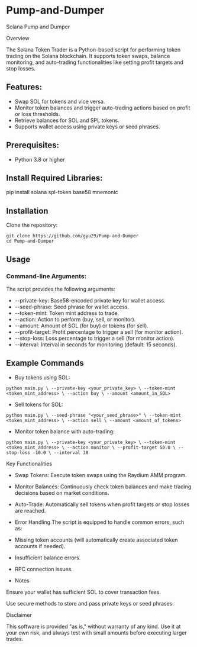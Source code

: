 # Pump-and-Dumper
Solana Pump and Dumper

Overview

The Solana Token Trader is a Python-based script for performing token trading on the Solana blockchain. It supports token swaps, balance monitoring, and auto-trading functionalities like setting profit targets and stop losses.

## Features: 

* Swap SOL for tokens and vice versa.
* Monitor token balances and trigger auto-trading actions based on profit or loss thresholds.
* Retrieve balances for SOL and SPL tokens.
* Supports wallet access using private keys or seed phrases.

## Prerequisites:
* Python 3.8 or higher

## Install Required Libraries:
pip install solana spl-token base58 mnemonic

## Installation
Clone the repository:

`git clone https://github.com/gyu29/Pump-and-Dumper`  
`cd Pump-and-Dumper`  

## Usage

### Command-line Arguments:
The script provides the following arguments:

* --private-key: Base58-encoded private key for wallet access.
* --seed-phrase: Seed phrase for wallet access.
* --token-mint: Token mint address to trade.
* --action: Action to perform (buy, sell, or monitor).
* --amount: Amount of SOL (for buy) or tokens (for sell).
* --profit-target: Profit percentage to trigger a sell (for monitor action).
* --stop-loss: Loss percentage to trigger a sell (for monitor action).
* --interval: Interval in seconds for monitoring (default: 15 seconds).

## Example Commands

* Buy tokens using SOL:

`python main.py \
    --private-key <your_private_key> \
    --token-mint <token_mint_address> \
    --action buy \
    --amount <amount_in_SOL>`  

* Sell tokens for SOL:

`python main.py \
    --seed-phrase "<your_seed_phrase>" \
    --token-mint <token_mint_address> \
    --action sell \
    --amount <amount_of_tokens>`

* Monitor token balance with auto-trading:

`python main.py \
    --private-key <your_private_key> \
    --token-mint <token_mint_address> \
    --action monitor \
    --profit-target 50.0 \
    --stop-loss -10.0 \
    --interval 30`

Key Functionalities

* Swap Tokens:
Execute token swaps using the Raydium AMM program.

* Monitor Balances:
Continuously check token balances and make trading decisions based on market conditions.

* Auto-Trade:
Automatically sell tokens when profit targets or stop losses are reached.

* Error Handling
The script is equipped to handle common errors, such as:
* Missing token accounts (will automatically create associated token accounts if needed).
* Insufficient balance errors.
* RPC connection issues.

* Notes

Ensure your wallet has sufficient SOL to cover transaction fees.

Use secure methods to store and pass private keys or seed phrases.

Disclaimer

This software is provided "as is," without warranty of any kind. Use it at your own risk, and always test with small amounts before executing larger trades.
